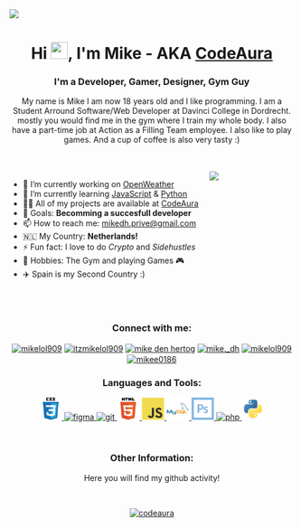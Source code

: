 <img src="https://media.discordapp.net/attachments/483325612899958796/989492926138679316/Picsart_22-06-23_13-31-16-375.png">
<br>

<h1 align="center">Hi <img src="https://raw.githubusercontent.com/Neilblaze/vault-0.1/master/Funny%20gif's/Hi.gif" width=30 height=30">, I'm Mike - AKA <a href=https://codeaura.xyz>CodeAura</a></h1>
<h3 align="center">I'm a Developer, Gamer, Designer, Gym Guy</h3>
<p align="center">
My name is Mike I am now 18 years old and I like programming. I am a Student Arround Software/Web Developer at Davinci College in Dordrecht.
mostly you would find me in the gym where I train my whole body. I also have a part-time job at Action as a Filling Team employee. I also like to play games. And a cup of coffee is also very tasty :)
  </p>
<br>
<br>
<img align='right' src='https://media.discordapp.net/attachments/483325612899958796/989497838771769345/Picsart_22-06-23_13-51-00-781.png' width='150"'>
  
- 🔭 I’m currently working on <a href=https://github.com/CodeAura/openweather-project>OpenWeather</a>
- 🌱 I’m currently learning <a href=https://www.javascript.com>JavaScript</a> & <a href=https://www.python.org>Python</a>
- 👨‍💻 All of my projects are available at <a href=https://codeaura.xyz>CodeAura</a>
- 🥅 Goals: <strong>Becomming a succesfull developer</strong>
- 📫 How to reach me: <a href=mailto:mikedh.prive@gmail.com>mikedh.prive@gmail.com</a>
- 🇳🇱 My Country: **Netherlands!**
- ⚡ Fun fact: I love to do *Crypto* and *Sidehustles*
- 🏃 Hobbies: The Gym and playing Games 🎮
- ✈️ Spain is my Second Country :)
                         
<br>
<br>

<h3 align="center">Connect with me:</h3>
<p align="center">
<a href="https://codepen.io/mikelol909" target="blank"><img align="center" src="https://raw.githubusercontent.com/rahuldkjain/github-profile-readme-generator/master/src/images/icons/Social/codepen.svg" alt="mikelol909" height="30" width="40" /></a>
<a href="https://twitter.com/itzmikelol909" target="blank"><img align="center" src="https://raw.githubusercontent.com/rahuldkjain/github-profile-readme-generator/master/src/images/icons/Social/twitter.svg" alt="itzmikelol909" height="30" width="40" /></a>
<a href="https://linkedin.com/in/mike den hertog" target="blank"><img align="center" src="https://raw.githubusercontent.com/rahuldkjain/github-profile-readme-generator/master/src/images/icons/Social/linked-in-alt.svg" alt="mike den hertog" height="30" width="40" /></a>
<a href="https://instagram.com/mike._dh" target="blank"><img align="center" src="https://raw.githubusercontent.com/rahuldkjain/github-profile-readme-generator/master/src/images/icons/Social/instagram.svg" alt="mike._dh" height="30" width="40" /></a>
<a href="https://www.youtube.com/c/mikelol909" target="blank"><img align="center" src="https://raw.githubusercontent.com/rahuldkjain/github-profile-readme-generator/master/src/images/icons/Social/youtube.svg" alt="mikelol909" height="30" width="40" /></a>
<a href="https://www.snapchat.com/add/mikee0186" target="blank"><img align="center" src="https://seeklogo.com/images/S/snapchat-logo-F20CDB1199-seeklogo.com.png" alt="mikee0186" height="30" width="30" /></a>
</p>

<h3 align="center">Languages and Tools:</h3>
<p align="center"> <a href="https://www.w3schools.com/css/" target="_blank" rel="noreferrer"> <img src="https://raw.githubusercontent.com/devicons/devicon/master/icons/css3/css3-original-wordmark.svg" alt="css3" width="40" height="40"/> </a> <a href="https://www.figma.com/" target="_blank" rel="noreferrer"> <img src="https://www.vectorlogo.zone/logos/figma/figma-icon.svg" alt="figma" width="40" height="40"/> </a> <a href="https://git-scm.com/" target="_blank" rel="noreferrer"> <img src="https://www.vectorlogo.zone/logos/git-scm/git-scm-icon.svg" alt="git" width="40" height="40"/> </a> <a href="https://www.w3.org/html/" target="_blank" rel="noreferrer"> <img src="https://raw.githubusercontent.com/devicons/devicon/master/icons/html5/html5-original-wordmark.svg" alt="html5" width="40" height="40"/> </a> <a href="https://developer.mozilla.org/en-US/docs/Web/JavaScript" target="_blank" rel="noreferrer"> <img src="https://raw.githubusercontent.com/devicons/devicon/master/icons/javascript/javascript-original.svg" alt="javascript" width="40" height="40"/> </a> <a href="https://www.mysql.com/" target="_blank" rel="noreferrer"> <img src="https://raw.githubusercontent.com/devicons/devicon/master/icons/mysql/mysql-original-wordmark.svg" alt="mysql" width="40" height="40"/> </a> <a href="https://www.photoshop.com/en" target="_blank" rel="noreferrer"> <img src="https://raw.githubusercontent.com/devicons/devicon/master/icons/photoshop/photoshop-line.svg" alt="photoshop" width="40" height="40"/> </a> <a href="https://www.php.net" target="_blank" rel="noreferrer"> <img src="https://raw.geithubusercontent.com/devicons/devicon/master/icons/php/php-original.svg" alt="php" width="40" height="40"/> </a> <a href="https://www.python.org" target="_blank" rel="noreferrer"> <img src="https://raw.githubusercontent.com/devicons/devicon/master/icons/python/python-original.svg" alt="python" width="40" height="40"/> </a> </p>
  
<br>
  <h3 align="center">Other Information:</h3>
  <p align="center">Here you will find my github activity!</p>
  <br>
  <p align="center"> <a href="https://github.com/ryo-ma/github-profile-trophy"><img src="https://github-profile-trophy.vercel.app/?username=codeaura&theme=onedark" alt="codeaura" /></a> </p>
